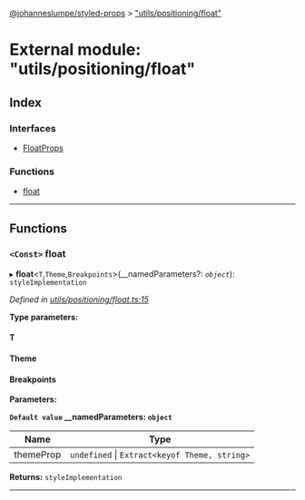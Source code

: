[@johanneslumpe/styled-props](../README.md) > ["utils/positioning/float"](../modules/_utils_positioning_float_.md)

# External module: "utils/positioning/float"

## Index

### Interfaces

* [FloatProps](../interfaces/_utils_positioning_float_.floatprops.md)

### Functions

* [float](_utils_positioning_float_.md#float)

---

## Functions

<a id="float"></a>

### `<Const>` float

▸ **float**<`T`,`Theme`,`Breakpoints`>(__namedParameters?: *`object`*): `styleImplementation`

*Defined in [utils/positioning/float.ts:15](https://github.com/johanneslumpe/styled-props/blob/8e709f1/src/utils/positioning/float.ts#L15)*

**Type parameters:**

#### T 
#### Theme 
#### Breakpoints 
**Parameters:**

**`Default value` __namedParameters: `object`**

| Name | Type |
| ------ | ------ |
| themeProp | `undefined` \| `Extract<keyof Theme, string>` |

**Returns:** `styleImplementation`

___

